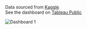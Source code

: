 Data sourced from [Kaggle](https://www.kaggle.com/datasets/shivamb/netflix-shows)  
See the dashboard on [Tableau Public](https://public.tableau.com/app/profile/erich.dewantara/viz/ExploringNetflixContentTrendReports/Dashboard1)

![Dashboard 1](https://github.com/user-attachments/assets/21d83143-878b-46fa-93ca-71489b93afc0)
